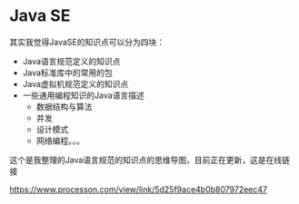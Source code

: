 # Java SE

其实我觉得JavaSE的知识点可以分为四块：
- Java语言规范定义的知识点
- Java标准库中的常用的包
- Java虚拟机规范定义的知识点
- 一些通用编程知识的Java语言描述
  - 数据结构与算法
  - 并发
  - 设计模式
  - 网络编程。。。
  
这个是我整理的Java语言规范的知识点的思维导图，目前正在更新，这是在线链接

https://www.processon.com/view/link/5d25f9ace4b0b807972eec47
